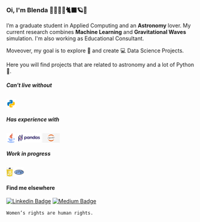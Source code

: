### Oi, I'm Blenda 👩🏻‍💻💪🐈‍⬛🪐🌖

I’m a graduate student in Applied Computing and an **Astronomy** lover. My current research combines **Machine Learning** and **Gravitational Waves** simulation. I'm also working as Educational Consultant.  

Moveover, my goal is to explore 🔭 and create 💻 Data Science Projects. 

Here you will find projects that are related to astronomy and a lot of Python 🐍. 

##### Can't live without
<img src="https://github.com/blendaguedes/blendaguedes/blob/main/icons8-python.svg" alt="Python" height="25" style="vertical-align:bottom; margin-top:5px">

##### Has experience with
<img src="https://github.com/blendaguedes/blendaguedes/blob/main/java.svg" alt="Python" height="25" style="vertical-align:bottom; margin-top:5px"> <img src="https://github.com/blendaguedes/blendaguedes/blob/main/1200px-Pandas_logo.svg.png" alt="Python" height="25" style="vertical-align:bottom; margin-top:5px"> <img src="https://github.com/blendaguedes/blendaguedes/blob/main/250-2501985_siks-cbs-datacamp-spark-tutorial-notebook-jupyter-notebook-icon.png.jpeg" alt="Python" height="25" style="vertical-align:bottom; margin-top:5px">

##### Work in progress
<img src="https://github.com/blendaguedes/blendaguedes/blob/main/js.jpeg" alt="Python" height="25" style="vertical-align:bottom; margin-top:5px"> <img src="https://github.com/blendaguedes/blendaguedes/blob/main/php.svg" alt="Python" height="25" style="vertical-align:bottom; margin-top:5px">


#### Find me elsewhere
[![Linkedin Badge](https://img.shields.io/badge/-LinkedIn-blue?style=flat-square&logo=Linkedin&logoColor=white&link=https://www.linkedin.com/in/blendaguedes/)](https://www.linkedin.com/in/blendaguedes/)
[![Medium Badge](https://img.shields.io/badge/-Medium-black?style=flat-square&logo=Medium&logoColor=white&link=https://blendaguedes.medium.com/)](https://blendaguedes.medium.com)



```
Women’s rights are human rights. 
```
